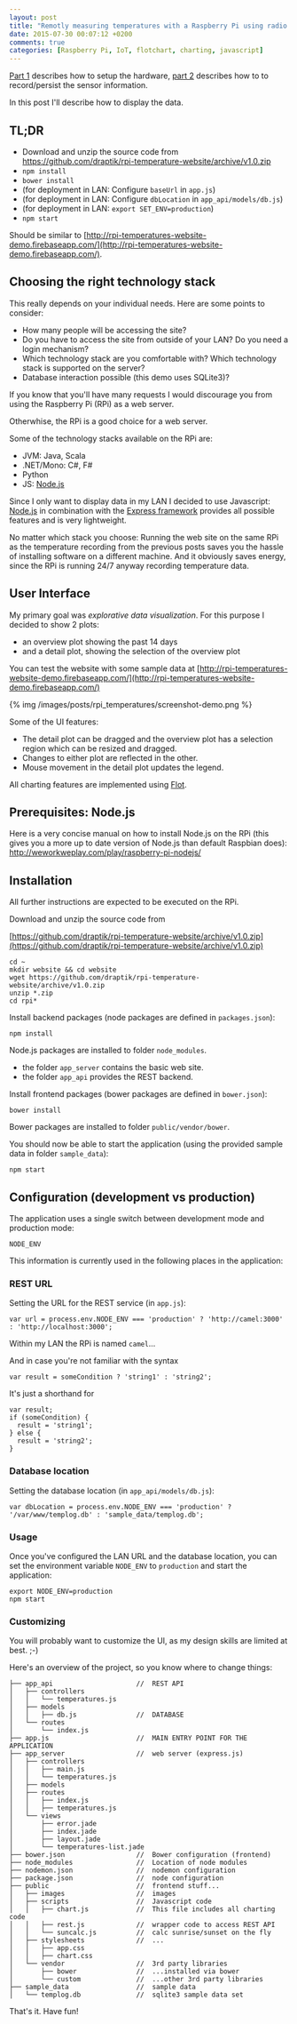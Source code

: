 ```yaml
---
layout: post
title: "Remotly measuring temperatures with a Raspberry Pi using radio frequency modules from Ciseco (Part 3: UI)"
date: 2015-07-30 00:07:12 +0200
comments: true
categories: [Raspberry Pi, IoT, flotchart, charting, javascript]
---
```

[Part 1](/blog/2015/07/10/remotly-measuring-temperatures-with-a-raspberry-pi-using-radio-frequency-modules-from-ciseco-part-1-hardware/) describes how to setup the hardware, [part 2](/blog/2015/07/10/remotly-measuring-temperatures-with-a-raspberry-pi-using-radio-frequency-modules-from-ciseco-part-2-software/) describes how to to record/persist the sensor information.

In this post I'll describe how to display the data.

## TL;DR

- Download and unzip the source code from https://github.com/draptik/rpi-temperature-website/archive/v1.0.zip
- `npm install`
- `bower install`
- (for deployment in LAN: Configure `baseUrl` in `app.js`)
- (for deployment in LAN: Configure `dbLocation` in `app_api/models/db.js`)
- (for deployment in LAN: `export SET_ENV=production`)
- `npm start`

Should be similar to [http://rpi-temperatures-website-demo.firebaseapp.com/](http://rpi-temperatures-website-demo.firebaseapp.com/).

## Choosing the right technology stack

This really depends on your individual needs. Here are some points to consider:

- How many people will be accessing the site?
- Do you have to access the site from outside of your LAN? Do you need a login mechanism?
- Which technology stack are you comfortable with? Which technology stack is supported on the server?
- Database interaction possible (this demo uses SQLite3)?

If you know that you'll have many requests I would discourage you from using the Raspberry Pi (RPi) as a web server.

Otherwhise, the RPi is a good choice for a web server.

Some of the technology stacks available on the RPi are:

- JVM: Java, Scala
- .NET/Mono: C#, F#
- Python
- JS: [Node.js](https://nodejs.org/)

Since I only want to display data in my LAN I decided to use Javascript: [Node.js](https://nodejs.org/) in combination with the [Express framework](http://expressjs.com/) provides all possible features and is very lightweight.

No matter which stack you choose:
Running the web site on the same RPi as the temperature recording from the previous posts saves you the hassle of installing software on a different machine. And it obviously saves energy, since the RPi is running 24/7 anyway recording temperature data.

## User Interface

My primary goal was *explorative data visualization*. For this purpose I decided to show 2 plots:

- an overview plot showing the past 14 days
- and a detail plot, showing the selection of the overview plot

You can test the website with some sample data at 
[http://rpi-temperatures-website-demo.firebaseapp.com/](http://rpi-temperatures-website-demo.firebaseapp.com/)

{% img /images/posts/rpi_temperatures/screenshot-demo.png %}

Some of the UI features:

- The detail plot can be dragged and the overview plot has a selection region which can be resized and dragged. 
- Changes to either plot are reflected in the other. 
- Mouse movement in the detail plot updates the legend.

All charting features are implemented using [Flot](http://www.flotcharts.org/).

## Prerequisites: Node.js

Here is a very concise manual on how to install Node.js on the RPi (this
gives you a more up to date version of Node.js than default Raspbian does):
http://weworkweplay.com/play/raspberry-pi-nodejs/

## Installation

All further instructions are expected to be executed on the RPi.

Download and unzip the source code from

[https://github.com/draptik/rpi-temperature-website/archive/v1.0.zip](https://github.com/draptik/rpi-temperature-website/archive/v1.0.zip)

```
cd ~
mkdir website && cd website
wget https://github.com/draptik/rpi-temperature-website/archive/v1.0.zip
unzip *.zip
cd rpi*
```

Install backend packages (node packages are defined in `packages.json`):

```
npm install
```

Node.js packages are installed to folder `node_modules`.

- the folder `app_server` contains the basic web site.
- the folder `app_api` provides the REST backend.

Install frontend packages (bower packages are defined in `bower.json`):

```
bower install
```

Bower packages are installed to folder `public/vendor/bower`.

You should now be able to start the application (using the provided sample data in folder `sample_data`):

```
npm start
```

## Configuration (development vs production)

The application uses a single switch between development mode and production mode:

`NODE_ENV`

This information is currently used in the following places in the application:

### REST URL

Setting the URL for the REST service (in `app.js`):
```
var url = process.env.NODE_ENV === 'production' ? 'http://camel:3000' : 'http://localhost:3000';
```

Within my LAN the RPi is named `camel`...

And in case you're not familiar with the syntax

```
var result = someCondition ? 'string1' : 'string2';
```

It's just a shorthand for

```
var result;
if (someCondition) {
  result = 'string1';
} else {
  result = 'string2';
}
```

### Database location

Setting the database location (in `app_api/models/db.js`):
```
var dbLocation = process.env.NODE_ENV === 'production' ? '/var/www/templog.db' : 'sample_data/templog.db';
```
### Usage

Once you've configured the LAN URL and the database location, you can set the environment variable `NODE_ENV` to `production` and start the application:

```
export NODE_ENV=production
npm start
```

### Customizing

You will probably want to customize the UI, as my design skills are limited at best. ;-)

Here's an overview of the project, so you know where to change things:

```
├── app_api                     //  REST API
│   ├── controllers
│   │   └── temperatures.js
│   ├── models
│   │   ├── db.js               //  DATABASE
│   └── routes
│       └── index.js
├── app.js                      //  MAIN ENTRY POINT FOR THE APPLICATION
├── app_server                  //  web server (express.js)
│   ├── controllers
│   │   ├── main.js
│   │   └── temperatures.js
│   ├── models
│   ├── routes
│   │   ├── index.js
│   │   ├── temperatures.js
│   └── views
│       ├── error.jade
│       ├── index.jade
│       ├── layout.jade
│       └── temperatures-list.jade
├── bower.json                  //  Bower configuration (frontend)
├── node_modules                //  Location of node modules
├── nodemon.json                //  nodemon configuration
├── package.json                //  node configuration
├── public                      //  frontend stuff...
│   ├── images                  //  images
│   ├── scripts                 //  Javascript code
│   │   ├── chart.js            //  This file includes all charting code
│   │   ├── rest.js             //  wrapper code to access REST API
│   │   └── suncalc.js          //  calc sunrise/sunset on the fly
│   ├── stylesheets             //  ...
│   │   ├── app.css
│   │   ├── chart.css
│   └── vendor                  //  3rd party libraries
│       ├── bower               //  ...installed via bower
│       └── custom              //  ...other 3rd party libraries
├── sample_data                 //  sample data
│   └── templog.db              //  sqlite3 sample data set
```

That's it. Have fun!
